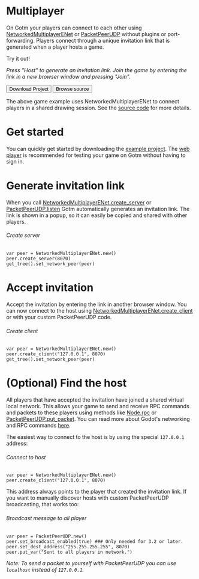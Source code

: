 # Multiplayer

On Gotm your players can connect to each other using [NetworkedMultiplayerENet](https://docs.godotengine.org/en/stable/classes/class_networkedmultiplayerenet.html) or [PacketPeerUDP](https://docs.godotengine.org/en/stable/classes/class_packetpeerudp.html) without plugins or port-forwarding.
Players connect through a unique invitation link that is generated when a player hosts a game.

Try it out!

<game>[](/gdgotm-examples/networkedmultiplayerenet)</game>

_Press "Host" to generate an invitation link. Join the game by entering the link in a new browser window and pressing "Join"._

[<button outlined icon="download">Download Project</button>](https://github.com/PlayGotm/gdgotm-examples/releases/latest/download/NetworkedMultiplayerENet.zip)
[<button outlined icon="code">Browse source</button>](https://github.com/PlayGotm/gdgotm-examples/tree/master/NetworkedMultiplayerENet)

The above game example uses NetworkedMultiplayerENet to connect players in a shared drawing session.
See the [source code](https://github.com/PlayGotm/gdgotm-examples/tree/master/NetworkedMultiplayerENet) for more details.

<include>

[](/src/utility/gdgotm-notice.md)

</include>

# Get started

You can quickly get started by downloading the [example project](https://github.com/PlayGotm/gdgotm-examples/releases/latest/download/NetworkedMultiplayerENet.zip).
The [web player](/web-player) is recommended for testing your game on Gotm without having to sign in.

# Generate invitation link

When you call [NetworkedMultiplayerENet.create_server](https://docs.godotengine.org/en/stable/classes/class_networkedmultiplayerenet.html#class-networkedmultiplayerenet-method-create-server) or [PacketPeerUDP.listen](https://docs.godotengine.org/en/stable/classes/class_packetpeerudp.html#class-packetpeerudp-method-listen) Gotm automatically generates an invitation link.
The link is shown in a popup, so it can easily be copied and shared with other players.

###### Create server

```gdscript
var peer = NetworkedMultiplayerENet.new()
peer.create_server(8070)
get_tree().set_network_peer(peer)
```

# Accept invitation

Accept the invitation by entering the link in another browser window.
You can now connect to the host using [NetworkedMultiplayerENet.create_client](https://docs.godotengine.org/en/stable/classes/class_networkedmultiplayerenet.html#class-networkedmultiplayerenet-method-create-server) or with your custom PacketPeerUDP code.

###### Create client

```gdscript
var peer = NetworkedMultiplayerENet.new()
peer.create_client("127.0.0.1", 8070)
get_tree().set_network_peer(peer)
```

# (Optional) Find the host

All players that have accepted the invitation have joined a shared virtual local network.
This allows your game to send and receive RPC commands and packets to these players using methods like [Node.rpc](https://docs.godotengine.org/en/stable/classes/class_node.html?#class-node-method-rpc) or [PacketPeerUDP.put_packet](https://docs.godotengine.org/en/stable/classes/class_packetpeer.html#class-packetpeer-method-put-packet). You can read more about Godot's networking and RPC commands [here](https://docs.godotengine.org/en/stable/tutorials/networking/high_level_multiplayer.html).

The easiest way to connect to the host is by using the special `127.0.0.1` address:

###### Connect to host

```gdscript
var peer = NetworkedMultiplayerENet.new()
peer.create_client("127.0.0.1", 8070)
```

This address always points to the player that created the invitation link. If you want to manually discover hosts with custom PacketPeerUDP broadcasting, that works too:

###### Broadcast message to all player

```gdscript
var peer = PacketPeerUDP.new()
peer.set_broadcast_enabled(true) ### Only needed for 3.2 or later.
peer.set_dest_address("255.255.255.255", 8070)
peer.put_var("Sent to all players in network.")
```

_Note: To send a packet to yourself with PacketPeerUDP you can use `localhost` instead of `127.0.0.1`._
